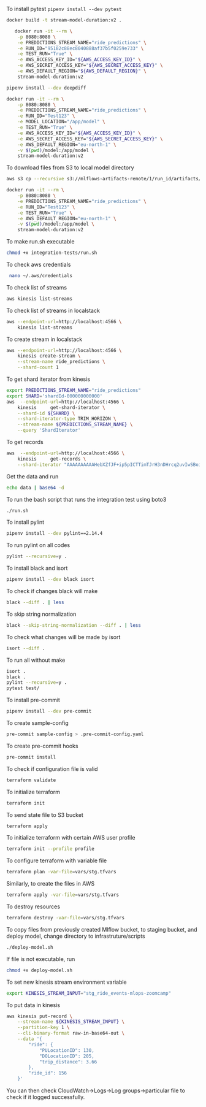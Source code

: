 To install pytest `pipenv install --dev pytest`

```bash
docker build -t stream-model-duration:v2 .
```

```bash
   docker run -it --rm \
    -p 8080:8080 \
    -e PREDICTIONS_STREAM_NAME="ride_predictions" \
    -e RUN_ID="95182c88ec8040888af37b5f0259e733" \
    -e TEST_RUN="True" \
    -e AWS_ACCESS_KEY_ID="${AWS_ACCESS_KEY_ID}" \
    -e AWS_SECRET_ACCESS_KEY="${AWS_SECRET_ACCESS_KEY}" \
    -e AWS_DEFAULT_REGION="${AWS_DEFAULT_REGION}" \
    stream-model-duration:v2
```

```bash
pipenv install --dev deepdiff
```

```bash
docker run -it --rm \
    -p 8080:8080 \
    -e PREDICTIONS_STREAM_NAME="ride_predictions" \
    -e RUN_ID="Test123" \
    -e MODEL_LOCATION="/app/model" \
    -e TEST_RUN="True" \
    -e AWS_ACCESS_KEY_ID="${AWS_ACCESS_KEY_ID}" \
    -e AWS_SECRET_ACCESS_KEY="${AWS_SECRET_ACCESS_KEY}" \
    -e AWS_DEFAULT_REGION="eu-north-1" \
    -v $(pwd)/model:/app/model \
    stream-model-duration:v2
```

To download files from S3 to local model directory
```bash
aws s3 cp --recursive s3://mlflows-artifacts-remote/1/run_id/artifacts/model/ model
```
```bash
docker run -it --rm \
    -p 8080:8080 \
    -e PREDICTIONS_STREAM_NAME="ride_predictions" \
    -e RUN_ID="Test123" \
    -e TEST_RUN="True" \
    -e AWS_DEFAULT_REGION="eu-north-1" \
    -v $(pwd)/model:/app/model \
    stream-model-duration:v2
```

To make run.sh executable
```bash
chmod +x integration-tests/run.sh
```

To check aws credentials
```bash
 nano ~/.aws/credentials
```

To check list of streams
```bash
aws kinesis list-streams
```
To check list of streams in localstack
```bash
aws --endpoint-url=http://localhost:4566 \
    kinesis list-streams
```

To create stream in localstack
```bash
aws --endpoint-url=http://localhost:4566 \
    kinesis create-stream \
    --stream-name ride_predictions \
    --shard-count 1
```

To get shard iterator from kinesis
```bash
export PREDICTIONS_STREAM_NAME="ride_predictions"
export SHARD='shardId-000000000000'
aws  --endpoint-url=http://localhost:4566 \
    kinesis     get-shard-iterator \
    --shard-id ${SHARD} \
    --shard-iterator-type TRIM_HORIZON \
    --stream-name ${PREDICTIONS_STREAM_NAME} \
    --query 'ShardIterator'
```

To get records
```bash
aws  --endpoint-url=http://localhost:4566 \
    kinesis     get-records \
    --shard-iterator "AAAAAAAAAAHebXZfJF+ip5pICTTimTJrH3nDHrcq2uvIwSBoiSV6mbmJGs7l7eHF6YjuDWcd83eV93YnlwBGhdDkNwFGVa6qibalZBwWhh3pPJUwlk/njd1c3tHhpXnBCLhkCLxFN0u6pi9xEGDdgNL16iOeGml6YvhxInhhEhJwgSi2kAG7XTqMZoDcl/4RUCzDRWGGmCwCSwzzbCJQJEV60vuGKVeV"
```

Get the data and run
```bash
echo data | base64 -d
```

To run the bash script that runs the integration test using boto3
```bash
./run.sh
```
To install pylint
```bash
pipenv install --dev pylint==2.14.4
```

To run pylint on all codes
```bash
pylint --recursive=y .
```

To install black and isort
```bash
pipenv install --dev black isort
```

To check if changes black will make
```bash
black --diff . | less
```

To skip string normalization
```bash
black --skip-string-normalization --diff . | less
```

To check what changes will be made by isort
```bash
isort --diff .
```

To run all without make
```bash
isort .
black .
pylint --recursive=y .
pytest test/
```

To install pre-commit
```bash
pipenv install --dev pre-commit
```

To create sample-config
```bash
pre-commit sample-config > .pre-commit-config.yaml
```

To create pre-commit hooks
```bash
pre-commit install
```

To check if configuration file is valid
```bash
terraform validate
```
To initialize terraform
```bash
terraform init
```
To send state file to S3 bucket
```bash
terraform apply
```

To initialize terraform with certain AWS user profile
```bash
terraform init --profile profile
```

To configure terraform with variable file
```bash
terraform plan -var-file=vars/stg.tfvars
```
Similarly, to create the files in AWS
```bash
terraform apply -var-file=vars/stg.tfvars
```

To destroy resources
```bash
terraform destroy -var-file=vars/stg.tfvars
```

To copy files from previously created Mlflow bucket, to staging bucket, and deploy model, change directory to infrastruture/scripts
```bash
./deploy-model.sh
```
If file is not executable, run
```bash
chmod +x deploy-model.sh
```
To set new kinesis stream environment variable
```bash
export KINESIS_STREAM_INPUT="stg_ride_events-mlops-zoomcamp"
```
To put data in kinesis
```bash
aws kinesis put-record \
    --stream-name ${KINESIS_STREAM_INPUT} \
    --partition-key 1 \
    --cli-binary-format raw-in-base64-out \
    --data '{
        "ride": {
            "PULocationID": 130,
            "DOLocationID": 205,
            "trip_distance": 3.66
        }, 
        "ride_id": 156
    }'
```

You can then check CloudWatch->Logs->Log groups->particular file to check if it logged successfully.